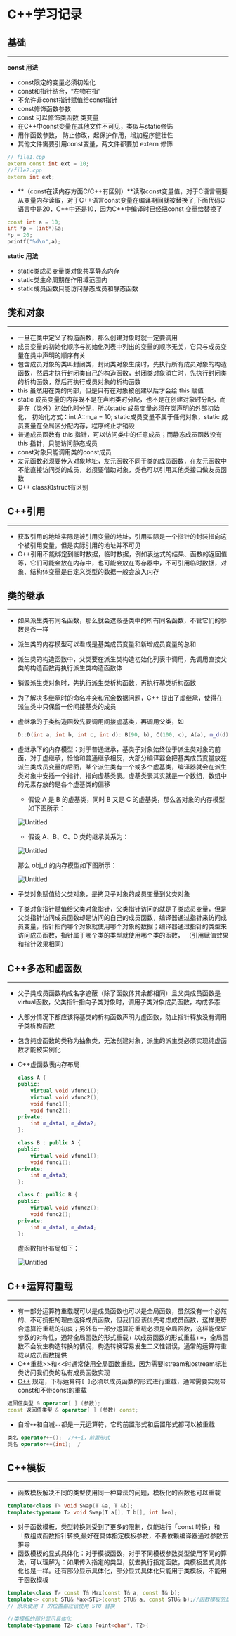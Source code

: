 # C++学习记录

## 基础

---

**const 用法**

- const限定的变量必须初始化
- const和指针结合，“左物右指”
- 不允许非const指针赋值给const指针
- const修饰函数参数
- const 可以修饰类函数 类变量
- 在C++中const变量在其他文件不可见，类似与static修饰
- 用作函数参数， 防止修改，起保护作用，增加程序健壮性
- 其他文件需要引用const变量，两文件都要加 extern 修饰

```cpp
// file1.cpp
extern const int ext = 10;
//file2.cpp
extern int ext;
```

- **（const在读内存方面C/C++有区别）**读取const变量值，对于C语言需要从变量内存读取，对于C++语言const变量在编译期间就被替换了,下面代码C语言中是20，C++中还是10，因为C++中编译时已经把const 变量给替换了

```cpp
const int a = 10;
int *p = (int*)&a;
*p = 20;
printf("%d\n",a);
```

**static 用法**

- static类成员变量类对象共享静态内存
- static类生命周期在作用域范围内
- static成员函数只能访问静态成员和静态函数

## 类和对象

---

- 一旦在类中定义了构造函数，那么创建对象时就一定要调用
- 成员变量的初始化顺序与初始化列表中列出的变量的顺序无关，它只与成员变量在类中声明的顺序有关
- 包含成员对象的类叫封闭类，封闭类对象生成时，先执行所有成员对象的构造函数，然后才执行封闭类自己的构造函数，封闭类对象消亡时，先执行封闭类的析构函数，然后再执行成员对象的析构函数
- this 虽然用在类的内部，但是只有在对象被创建以后才会给 this 赋值
- static 成员变量的内存既不是在声明类时分配，也不是在创建对象时分配，而是在（类外）初始化时分配，所以static 成员变量必须在类声明的外部初始化， 初始化方式：int A::m_a = 10; static成员变量不属于任何对象，static 成员变量在全局区分配内存，程序终止才销毁
- 普通成员函数有 this 指针，可以访问类中的任意成员；而静态成员函数没有 this 指针，只能访问静态成员
- const对象只能调用类的const成员
- 友元函数必须要传入对象地址，友元函数不同于类的成员函数，在友元函数中不能直接访问类的成员，必须要借助对象，类也可以引用其他类接口做友员函数
- C++ class和struct有区别

## C++引用

---

- 获取引用的地址实际是被引用变量的地址，引用实际是一个指针的封装指向这个被引用变量，但是实际引用的地址并不可见
- C++引用不能绑定到临时数据，临时数据，例如表达式的结果、函数的返回值等，它们可能会放在内存中，也可能会放在寄存器中，不可引用临时数据，对象、结构体变量是自定义类型的数据一般会放入内存

## 类的继承

---

- 如果派生类有同名函数，那么就会遮蔽基类中的所有同名函数，不管它们的参数是否一样
- 派生类的内存模型可以看成是基类成员变量和新增成员变量的总和
- 派生类的构造函数中，父类要在派生类构造初始化列表中调用，先调用直接父类的构造函数再执行派生类构造函数体
- 销毁派生类对象时，先执行派生类析构函数，再执行基类析构函数
- 为了解决多继承时的命名冲突和冗余数据问题，C++ 提出了虚继承，使得在派生类中只保留一份间接基类的成员
- 虚继承的子类构造函数先要调用间接虚基类，再调用父类，如
    
    ```cpp
    D::D(int a, int b, int c, int d): B(90, b), C(100, c), A(a), m_d(d){ }
    ```
    
- 虚继承下的内存模型：对于普通继承，基类子对象始终位于派生类对象的前面，对于虚继承，恰恰和普通继承相反，大部分编译器会把基类成员变量放在派生类成员变量的后面，某个派生类有一个或多个虚基类，编译器就会在派生类对象中安插一个指针，指向虚基类表。虚基类表其实就是一个数组，数组中的元素存放的是各个虚基类的偏移
    - 假设 A 是 B 的虚基类，同时 B 又是 C 的虚基类，那么各对象的内存模型如下图所示：
    
    ![Untitled](C++%E5%AD%A6%E4%B9%A0%E8%AE%B0%E5%BD%95%20bc93268de2e845dc95dd27f6de45bf69/Untitled.png)
    
    - 假设 A、B、C、D 类的继承关系为：
    
    ![Untitled](C++%E5%AD%A6%E4%B9%A0%E8%AE%B0%E5%BD%95%20bc93268de2e845dc95dd27f6de45bf69/Untitled%201.png)
    
    那么 obj_d 的内存模型如下图所示：
    
    ![Untitled](C++%E5%AD%A6%E4%B9%A0%E8%AE%B0%E5%BD%95%20bc93268de2e845dc95dd27f6de45bf69/Untitled%202.png)
    
- 子类对象赋值给父类对象，是拷贝子对象的成员变量到父类对象
- 子类对象指针赋值给父类对象指针，父类指针访问的就是子类成员变量，但是父类指针访问成员函数却是访问的自己的成员函数，编译器通过指针来访问成员变量，指针指向哪个对象就使用哪个对象的数据；编译器通过指针的类型来访问成员函数，指针属于哪个类的类型就使用哪个类的函数， （引用赋值效果和指针效果相同）

## C++多态和虚函数

---

- 父子类成员函数构成名字遮蔽（除了函数体其余都相同）且父类成员函数是virtual函数，父类指针指向子类对象时，调用子类对象成员函数，构成多态
- 大部分情况下都应该将基类的析构函数声明为虚函数，防止指针释放没有调用子类析构函数
- 包含纯虚函数的类称为抽象类，无法创建对象，派生的派生类必须实现纯虚函数才能被实例化
- C++虚函数表内存布局
    
    ```cpp
    class A {
    public:
        virtual void vfunc1();
        virtual void vfunc2();
        void func1();
        void func2();
    private:
        int m_data1, m_data2;
    };
    
    class B : public A {
    public:
        virtual void vfunc1();
        void func1();
    private:
        int m_data3;
    };
    
    class C: public B {
    public:
        virtual void vfunc2();
        void func2();
    private:
        int m_data1, m_data4;
    };
    ```
    
    虚函数指针布局如下：
    
    ![Untitled](C++%E5%AD%A6%E4%B9%A0%E8%AE%B0%E5%BD%95%20bc93268de2e845dc95dd27f6de45bf69/Untitled%203.png)
    

## C++运算符重载

---

- 有一部分运算符重载既可以是成员函数也可以是全局函数，虽然没有一个必然的、不可抗拒的理由选择成员函数，但我们应该优先考虑成员函数，这样更符合运算符重载的初衷；另外有一部分运算符重载必须是全局函数，这样能保证参数的对称性，通常全局函数的形式重载+  以成员函数的形式重载+=，全局函数不会发生构造转换的情况，构造转换容易发生二义性错误，通常的运算符重载以成员函数提供
- C++重载>>和<<时通常使用全局函数重载，因为需要istream和ostream标准类访问我们类的私有成员函数实现
- [C++](https://c.biancheng.net/cplus/) 规定，下标运算符`[ ]`必须以成员函数的形式进行重载，通常需要实现带const和不带const的重载

```cpp
返回值类型 & operator[ ] (参数);
const 返回值类型 & operator[ ] (参数) const;
```

- 自增`++`和自减`--`都是一元运算符，它的前置形式和后置形式都可以被重载

```cpp
类名 operator++();  //++i，前置形式
类名 operator++(int);  /
```

## C++模板

---

- 函数模板解决不同的类型使用同一种算法的问题，模板化的函数也可以重载

```cpp
template<class T> void Swap(T &a, T &b);
template<typename T> void Swap(T a[], T b[], int len);
```

- 对于函数模板，类型转换则受到了更多的限制，仅能进行「const 转换」和「数组或函数指针转换,最好在具体指定模板参数，不要依赖编译器通过参数去推导
- 函数模板的显式具体化：对于模板函数，对于不同模板参数类型使用不同的算法，可以理解为：如果传入指定的类型，就去执行指定函数，类模板显式具体化也是一样。还有部分显示具体化，部分显式具体化只能用于类模板，不能用于函数模板

```cpp
template<class T> const T& Max(const T& a, const T& b);
template<> const STU& Max<STU>(const STU& a, const STU& b);//函数模板的显示具体化（针对STU类型的显示具体化）
// 原来使用 T 的位置都应该使用 STU 替换

//类模板的部分显示具体化
template<typename T2> class Point<char*, T2>{
```